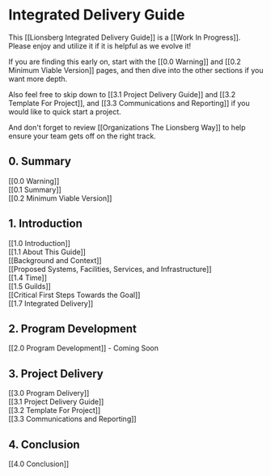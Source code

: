# Integrated Delivery Guide

This [[Lionsberg Integrated Delivery Guide]] is a [[Work In Progress]]. Please enjoy and utilize it if it is helpful as we evolve it!

If you are finding this early on, start with the [[0.0 Warning]] and [[0.2 Minimum Viable Version]] pages, and then dive into the other sections if you want more depth.  

Also feel free to skip down to [[3.1 Project Delivery Guide]] and [[3.2 Template For Project]], and [[3.3 Communications and Reporting]] if you would like to quick start a project.

And don't forget to review [[Organizations The Lionsberg Way]] to help ensure your team gets off on the right track.

## 0. Summary
[[0.0 Warning]]  
[[0.1 Summary]]  
[[0.2 Minimum Viable Version]]  

## 1. Introduction
[[1.0 Introduction]]  
[[1.1 About This Guide]]  
[[Background and Context]]  
[[Proposed Systems, Facilities, Services, and Infrastructure]]  
[[1.4 Time]]  
[[1.5 Guilds]]  
[[Critical First Steps Towards the Goal]]  
[[1.7 Integrated Delivery]]  

## 2. Program Development
[[2.0 Program Development]] - Coming Soon  

## 3. Project Delivery
[[3.0 Program Delivery]]  
[[3.1 Project Delivery Guide]]  
[[3.2 Template For Project]]  
[[3.3 Communications and Reporting]]  

## 4. Conclusion
[[4.0 Conclusion]]  
